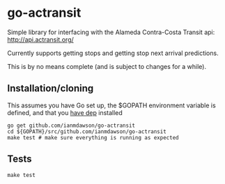 # go-actransit
Simple library for interfacing with the Alameda Contra-Costa Transit api: http://api.actransit.org/

Currently supports getting stops and getting stop next arrival predictions.

This is by no means complete (and is subject to changes for a while).

## Installation/cloning
This assumes you have Go set up, the $GOPATH environment variable is defined, and that you [have dep](https://github.com/golang/dep) installed

```
go get github.com/ianmdawson/go-actransit
cd ${GOPATH}/src/github.com/ianmdawson/go-actransit
make test # make sure everything is running as expected
```

## Tests

```
make test
```
